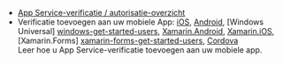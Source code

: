 * [App Service-verificatie / autorisatie-overzicht](../articles/app-service/app-service-authentication-overview.md)
* Verificatie toevoegen aan uw mobiele App: [iOS][ios-get-started-users], [Android][android-get-started-users], [Windows Universal] [ windows-get-started-users], [Xamarin.Android][xamarin-android-get-started-users], [Xamarin.iOS][xamarin-ios-get-started-users], [Xamarin.Forms] [ xamarin-forms-get-started-users], [Cordova][cordova-get-started-users]  
  Leer hoe u App Service-verificatie toevoegen aan uw mobiele app.

[android-get-started-users]: ../articles/app-service-mobile/app-service-mobile-android-get-started-users.md
[cordova-get-started-users]: ../articles/app-service-mobile/app-service-mobile-cordova-get-started-users.md
[windows-get-started-users]: ../articles/app-service-mobile/app-service-mobile-windows-store-dotnet-get-started-users.md
[xamarin-ios-get-started-users]: ../articles/app-service-mobile/app-service-mobile-xamarin-ios-get-started-users.md
[xamarin-android-get-started-users]: ../articles/app-service-mobile/app-service-mobile-xamarin-android-get-started-users.md
[ios-get-started-users]: ../articles/app-service-mobile/app-service-mobile-ios-get-started-users.md
[xamarin-forms-get-started-users]: ../articles/app-service-mobile/app-service-mobile-xamarin-forms-get-started-users.md
